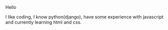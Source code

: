 Hello

I like coding, I know python(django), have some experience with javascript and currently learning html and css.
